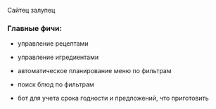 Сайтец залупец



### Главные фичи:

- управление рецептами

- управление игредиентами

- автоматическое планирование меню по фильтрам

- поиск блюд по фильтрам

- бот для учета срока годности и предложений, что приготовить


